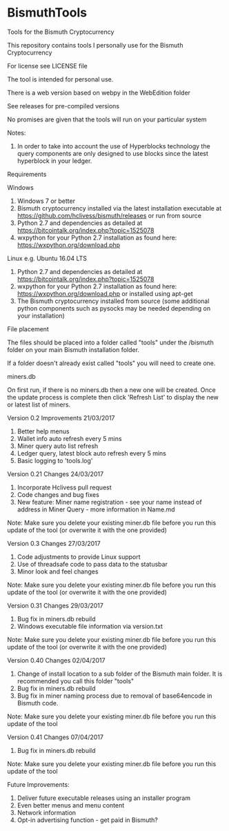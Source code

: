 # BismuthTools

Tools for the Bismuth Cryptocurrency

This repository contains tools I personally use for the Bismuth Cryptocurrency

For license see LICENSE file

The tool is intended for personal use.

There is a web version based on webpy in the WebEdition folder

See releases for pre-compiled versions

No promises are given that the tools will run on your particular system

Notes:

1. In order to take into account the use of Hyperblocks technology the query components are only designed to use blocks since the latest hyperblock in your ledger.

Requirements

Windows

1. Windows 7 or better
2. Bismuth cryptocurrency installed via the latest installation executable at https://github.com/hclivess/bismuth/releases or run from source
3. Python 2.7 and dependencies as detailed at https://bitcointalk.org/index.php?topic=1525078
4. wxpython for your Python 2.7 installation as found here: https://wxpython.org/download.php

Linux e.g. Ubuntu 16.04 LTS

1. Python 2.7 and dependencies as detailed at https://bitcointalk.org/index.php?topic=1525078
2. wxpython for your Python 2.7 installation as found here: https://wxpython.org/download.php or installed using apt-get
3. The Bismuth cryptocurrency installed from source (some additional python components such as pysocks may be needed depending on your installation)

File placement

The files should be placed into a folder called "tools" under the /bismuth folder on your main Bismuth installation folder.

If a folder doesn't already exist called "tools" you will need to create one.

miners.db

On first run, if there is no miners.db then a new one will be created.
Once the update process is complete then click 'Refresh List' to display the new or latest list of miners.

Version 0.2 Improvements 21/03/2017

1. Better help menus
2. Wallet info auto refresh every 5 mins
3. Miner query auto list refresh
4. Ledger query, latest block auto refresh every 5 mins
5. Basic logging to 'tools.log'

Version 0.21 Changes 24/03/2017

1. Incorporate Hclivess pull request
2. Code changes and bug fixes
3. New feature: Miner name registration - see your name instead of address in Miner Query - more information in Name.md

Note: Make sure you delete your existing miner.db file before you run this update of the tool (or overwrite it with the one provided)

Version 0.3 Changes 27/03/2017

1. Code adjustments to provide Linux support
2. Use of threadsafe code to pass data to the statusbar
3. Minor look and feel changes

Note: Make sure you delete your existing miner.db file before you run this update of the tool (or overwrite it with the one provided)

Version 0.31 Changes 29/03/2017

1. Bug fix in miners.db rebuild
2. Windows executable file information via version.txt

Note: Make sure you delete your existing miner.db file before you run this update of the tool (or overwrite it with the one provided)

Version 0.40 Changes 02/04/2017

1. Change of install location to a sub folder of the Bismuth main folder. It is recommended you call this folder "tools" 
2. Bug fix in miners.db rebuild
3. Bug fix in miner naming process due to removal of base64encode in Bismuth code.

Note: Make sure you delete your existing miner.db file before you run this update of the tool

Version 0.41 Changes 07/04/2017
 
1. Bug fix in miners.db rebuild

Note: Make sure you delete your existing miner.db file before you run this update of the tool

Future Improvements:

1. Deliver future executable releases using an installer program
2. Even better menus and menu content
3. Network information
4. Opt-in advertising function - get paid in Bismuth?
